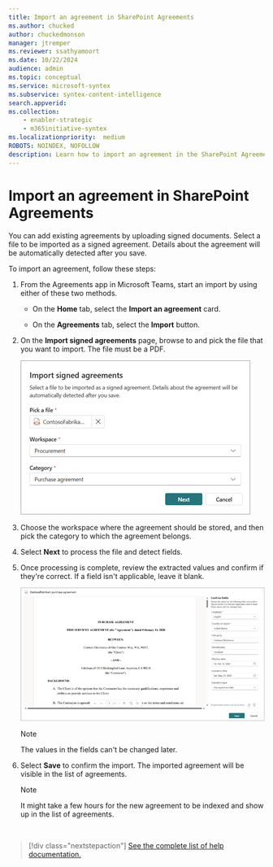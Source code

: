 ```yaml
---
title: Import an agreement in SharePoint Agreements
ms.author: chucked
author: chuckedmonson
manager: jtremper
ms.reviewer: ssathyamoort
ms.date: 10/22/2024
audience: admin
ms.topic: conceptual
ms.service: microsoft-syntex
ms.subservice: syntex-content-intelligence
search.appverid: 
ms.collection: 
    - enabler-strategic
    - m365initiative-syntex
ms.localizationpriority:  medium
ROBOTS: NOINDEX, NOFOLLOW
description: Learn how to import an agreement in the SharePoint Agreements solution.
---
```


# Import an agreement in SharePoint Agreements

You can add existing agreements by uploading signed documents. Select a file to be imported as a signed agreement. Details about the agreement will be automatically detected after you save.

To import an agreement, follow these steps:

1. From the Agreements app in Microsoft Teams, start an import by using either of these two methods.

    - On the **Home** tab, select the **Import an agreement** card.

    - On the **Agreements** tab, select the **Import** button.

2. On the **Import signed agreements** page, browse to and pick the file that you want to import. The file must be a PDF.

   ![A screenshot of Import signed agreements page.](../../media/content-understanding/agreements-import-dialog.png)

3. Choose the workspace where the agreement should be stored, and then pick the category to which the agreement belongs.

4. Select **Next** to process the file and detect fields.

5. Once processing is complete, review the extracted values and confirm if they're correct. If a field isn't applicable, leave it blank.

   ![A screenshot of the agreement page showing the Confirm fields panel.](../../media/content-understanding/agreements-import-fields.png)

   > [!NOTE]
   > The values in the fields can't be changed later.

6. Select **Save** to confirm the import. The imported agreement will be visible in the list of agreements.

   > [!NOTE]
   > It might take a few hours for the new agreement to be indexed and show up in the list of agreements.

<br>

> [!div class="nextstepaction"]
> [See the complete list of help documentation.](agreements-overview.md#help-documentation)
